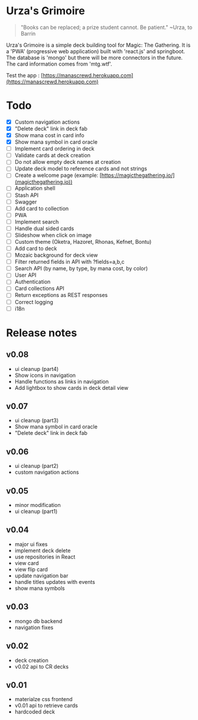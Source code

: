 # Urza's Grimoire

>"Books can be replaced; a prize student cannot. Be patient."
>~Urza, to Barrin

Urza's Grimoire is a simple deck building tool for Magic: The Gathering. It is a 'PWA' (progressive web application) built with 'react.js' and springboot.
The database is 'mongo' but there will be more connectors in the future. The card information comes from 'mtg.wtf'.

Test the app : [https://manascrewd.herokuapp.com](https://manascrewd.herokuapp.com)


# Todo
- [x] Custom navigation actions
- [x] "Delete deck" link in deck fab
- [x] Show mana cost in card info
- [x] Show mana symbol in card oracle
- [ ] Implement card ordering in deck
- [ ] Validate cards at deck creation
- [ ] Do not allow empty deck names at creation
- [ ] Update deck model to reference cards and not strings
- [ ] Create a welcome page (example: [https://magicthegathering.io/](magicthegathering.io))
- [ ] Application shell
- [ ] Stash API
- [ ] Swagger
- [ ] Add card to collection
- [ ] PWA
- [ ] Implement search
- [ ] Handle dual sided cards
- [ ] Slideshow when click on image
- [ ] Custom theme (Oketra, Hazoret, Rhonas, Kefnet, Bontu)
- [ ] Add card to deck
- [ ] Mozaic background for deck view
- [ ] Filter returned fields in API with ?fields=a,b,c
- [ ] Search API (by name, by type, by mana cost, by color)
- [ ] User API
- [ ] Authentication
- [ ] Card collections API
- [ ] Return exceptions as REST responses
- [ ] Correct logging
- [ ] i18n

# Release notes

## v0.08
- ui cleanup (part4)
- Show icons in navigation
- Handle functions as links in navigation
- Add lightbox to show cards in deck detail view

## v0.07
- ui cleanup (part3)
- Show mana symbol in card oracle
- "Delete deck" link in deck fab

## v0.06
- ui cleanup (part2)
- custom navigation actions

## v0.05
- minor modification
- ui cleanup (part1)

## v0.04
- major ui fixes
- implement deck delete
- use repositories in React
- view card
- view flip card
- update navigation bar
- handle titles updates with events
- show mana symbols

## v0.03
- mongo db backend
- navigation fixes


## v0.02
- deck creation
- v0.02 api to CR decks

## v0.01
- materialze css frontend
- v0.01 api to retrieve cards
- hardcoded deck